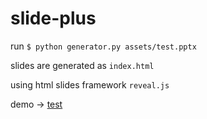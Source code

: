 # slide-plus

run `$ python generator.py assets/test.pptx`

slides are generated as `index.html`

using html slides framework `reveal.js`

demo -> [test](http://blog.delvin.xyz/demo/slide+/)